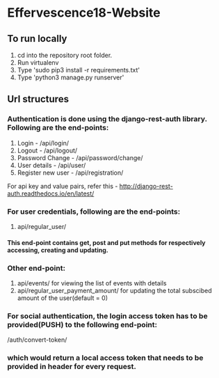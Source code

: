 # Effervescence18-Website

## To run locally

1. cd into the repository root folder.
2. Run virtualenv
3. Type 'sudo pip3 install -r requirements.txt'
4. Type 'python3 manage.py runserver'


## Url structures

### Authentication is done using the django-rest-auth library. Following are the end-points:

1. Login - /api/login/
2. Logout - /api/logout/
3. Password Change - /api/password/change/
4. User details - /api/user/
5. Register new user - /api/registration/

For api key and value pairs, refer this - http://django-rest-auth.readthedocs.io/en/latest/

### For user credentials, following are the end-points:

1. api/regular_user/

#### This end-point contains get, post and put methods for respectively accessing, creating and updating.


### Other end-point:

1. api/events/          for viewing the list of events with details
2. api/regular_user_payment_amount/     for updating the total subscibed amount of the user(default = 0)


### For social authentication, the login access token has to be provided(PUSH) to the following end-point:

/auth/convert-token/

### which would return a local access token that needs to be provided in header for every request.

